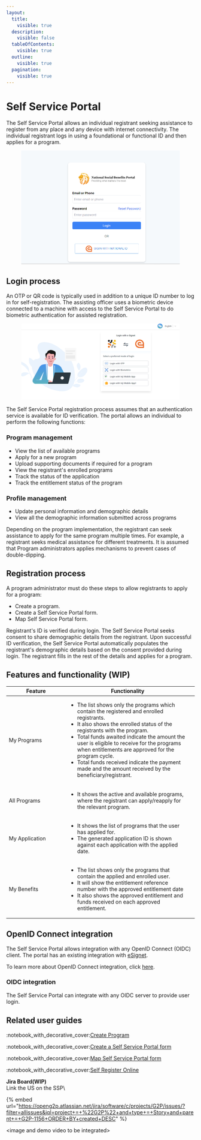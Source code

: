 ```yaml
---
layout:
  title:
    visible: true
  description:
    visible: false
  tableOfContents:
    visible: true
  outline:
    visible: true
  pagination:
    visible: true
---
```


# Self Service Portal

The Self Service Portal allows an individual registrant seeking assistance to register from any place and any device with internet connectivity. The individual registrant logs in using a foundational or functional ID and then applies for a program.&#x20;

<figure><img src="../../../.gitbook/assets/nationalid-signin.png" alt=""><figcaption></figcaption></figure>

## Login process

An OTP or QR code is typically used in addition to a unique ID number to log in for self-registration.  The assisting officer uses a biometric device connected to a machine with access to the Self Service Portal to do biometric authentication for assisted registration.

<figure><img src="../../../.gitbook/assets/esignet-login.png" alt=""><figcaption></figcaption></figure>

The Self Service Portal registration process assumes that an authentication service is available for ID verification. The portal allows an individual to perform the following functions:

### **Program management**

* View the list of available programs
* Apply for a new program
* Upload supporting documents if required for a program
* View the registrant's enrolled programs
* Track the status of the application
* Track the entitlement status of the program

### **Profile management**

* Update personal information and demographic details
* View all the demographic information submitted across programs

Depending on the program implementation, the registrant can seek assistance to apply for the same program multiple times. For example, a registrant seeks medical assistance for different treatments. It is assumed that Program administrators applies mechanisms to prevent cases of double-dipping.

## Registration process

A program administrator must do these steps to allow registrants to apply for a program:

* Create a program.
* Create a Self Service Portal form.
* Map Self Service Portal form.

Registrant's ID is verified during login. The Self Service Portal seeks consent to share demographic details from the registrant. Upon successful ID verification, the Self Service Portal automatically populates the registrant's demographic details based on the consent provided during login. The registrant fills in the rest of the details and applies for a program.

## **Features and functionality (WIP)**

<table><thead><tr><th width="145">Feature</th><th>Functionality</th><th data-hidden></th></tr></thead><tbody><tr><td>My Programs</td><td><ul><li>The list shows only the programs which contain the registered and enrolled registrants.</li><li>It also shows the enrolled status of the registrants with the program.</li><li>Total funds awaited indicate the amount the user is eligible to receive for the programs when entitlements are approved for the program cycle. </li><li>Total funds received indicate the payment made and the amount received by the beneficiary/registrant.</li></ul></td><td></td></tr><tr><td>All Programs</td><td><ul><li>It shows the active and available programs, where the registrant can apply/reapply for the relevant program.<br></li></ul></td><td></td></tr><tr><td>My Application</td><td><ul><li>It shows the list of programs that the user has applied for. </li><li>The generated application ID is shown against each application with the applied date. </li></ul></td><td></td></tr><tr><td>My Benefits</td><td><ul><li>The list shows only the programs that contain the applied and enrolled user. </li><li>It will show the entitlement reference number with the approved entitlement date</li><li>It also shows the approved entitlement and funds received on each approved entitlement.</li></ul></td><td></td></tr></tbody></table>

## OpenID Connect integration

The Self Service Portal allows integration with any OpenID Connect (OIDC) client. The portal has an existing integration with [eSignet](https://docs.esignet.io/).&#x20;

To learn more about OpenID Connect integration, click [here](https://openid.net/developers/how-connect-works/).

### OIDC integration

The Self Service Portal can integrate with any OIDC server to provide user login.

## Related user guides

:notebook\_with\_decorative\_cover:[Create Program](../../features/program-management/user-guides/create-a-program.md)

:notebook\_with\_decorative\_cover:[Create a Self Service Portal form](../../user-guides/eligibility-and-program-enrollment/website/create-portal-form.md)

:notebook\_with\_decorative\_cover:[Map Self Service Portal form](user-guides/map-self-service-portal-form.md)

:notebook\_with\_decorative\_cover:[Self Register Online](user-guides/self-register-online.md)



**Jira Board(WIP)**\
Link the US on the SSP\


{% embed url="https://openg2p.atlassian.net/jira/software/c/projects/G2P/issues/?filter=allissues&jql=project+=+%22G2P%22+and+type+=+Story+and+parent+=+G2P-1156+ORDER+BY+created+DESC" %}

\<image and demo video to be integrated>
